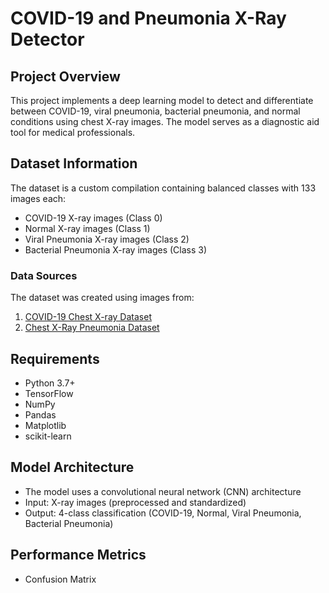 # COVID-19 and Pneumonia X-Ray Detector

## Project Overview
This project implements a deep learning model to detect and differentiate between COVID-19, viral pneumonia, bacterial pneumonia, and normal conditions using chest X-ray images. The model serves as a diagnostic aid tool for medical professionals.

## Dataset Information
The dataset is a custom compilation containing balanced classes with 133 images each:
- COVID-19 X-ray images (Class 0)
- Normal X-ray images (Class 1)
- Viral Pneumonia X-ray images (Class 2)
- Bacterial Pneumonia X-ray images (Class 3)

### Data Sources
The dataset was created using images from:
1. [COVID-19 Chest X-ray Dataset](https://github.com/ieee8023/covid-chestxray-dataset)
2. [Chest X-Ray Pneumonia Dataset](https://www.kaggle.com/paultimothymooney/chest-xray-pneumonia)

## Requirements
- Python 3.7+
- TensorFlow 
- NumPy
- Pandas
- Matplotlib
- scikit-learn

## Model Architecture
- The model uses a convolutional neural network (CNN) architecture
- Input: X-ray images (preprocessed and standardized)
- Output: 4-class classification (COVID-19, Normal, Viral Pneumonia, Bacterial Pneumonia)

## Performance Metrics
- Confusion Matrix
